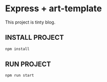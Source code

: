# Express + art-template 

This project is tinty blog.


## INSTALL PROJECT

```js
npm install 
```

## RUN PROJECT

```js
npm run start
```

